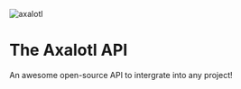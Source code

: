 ![axalotl](https://media.discordapp.net/attachments/790262746012712960/904853757601394718/unknown.png)

# The Axalotl API

An awesome open-source API to intergrate into any project!


